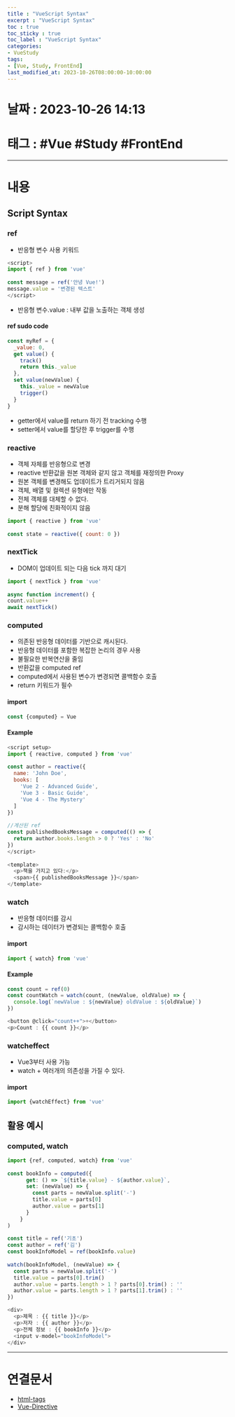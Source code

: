 ```yaml
---
title : "VueScript Syntax"
excerpt : "VueScript Syntax"
toc : true
toc_sticky : true
toc_label : "VueScript Syntax"
categories:
- VueStudy
tags:
- [Vue, Study, FrontEnd]
last_modified_at: 2023-10-26T08:00:00-10:00:00
---
```


# 날짜 : 2023-10-26 14:13

# 태그 : #Vue #Study #FrontEnd
---

# 내용

## Script Syntax

### ref
- 반응형 변수 사용 키워드

```javascript
<script>  
import { ref } from 'vue'  
  
const message = ref('안녕 Vue!')  
message.value = '변경된 텍스트'
</script>
```

- 반응형 변수.value : 내부 값을 노출하는 객체 생성

#### ref sudo code

```javascript
const myRef = {  
  _value: 0,  
  get value() {  
    track()  
    return this._value  
  },  
  set value(newValue) {  
    this._value = newValue  
    trigger()  
  }  
}
```

- getter에서 value를 return 하기 전 tracking 수행
- setter에서 value를 할당한 후 trigger를 수행

### reactive
- 객체 자체를 반응형으로 변경
- reactive 반환값을 원본 객체와 같지 않고 객체를 재정의한 Proxy
- 원본 객체를 변경해도 업데이트가 트리거되지 않음
- 객체, 배열 및 컬렉션 유형에만 작동
- 전체 객체를 대체할 수 없다.
- 분해 할당에 친화적이지 않음

```javascript
import { reactive } from 'vue'  
  
const state = reactive({ count: 0 })
```

### nextTick
- DOM이 업데이트 되는 다음 tick 까지 대기

```javascript
import { nextTick } from 'vue'  
  
async function increment() {  
count.value++  
await nextTick()
```

### computed
- 의존된 반응형 데이터를 기반으로 캐시된다.
- 반응형 데이터를 포함한 복잡한 논리의 경우 사용
- 불필요한 반복연산을 줄임
- 반환값을 computed ref
- computed에서 사용된 변수가 변경되면 콜백함수 호출
- return 키워드가 필수

#### import

```javascript
const {computed} = Vue
```

#### Example

```javascript
<script setup>  
import { reactive, computed } from 'vue'  
  
const author = reactive({  
  name: 'John Doe',  
  books: [  
    'Vue 2 - Advanced Guide',  
    'Vue 3 - Basic Guide',  
    'Vue 4 - The Mystery'  
  ]  
})  
  
//계산된 ref
const publishedBooksMessage = computed(() => {  
  return author.books.length > 0 ? 'Yes' : 'No'  
})  
</script>  
  
<template>  
  <p>책을 가지고 있다:</p>  
  <span>{{ publishedBooksMessage }}</span>  
</template>
```

### watch
- 반응형 데이터를 감시
- 감시하는 데이터가 변경되는 콜백함수 호출

#### import

```javascript
import { watch} from 'vue'
```

#### Example

```javascript
const count = ref(0)  
const countWatch = watch(count, (newValue, oldValue) => {  
  console.log(`newValue : ${newValue} oldValue : ${oldValue}`)  
})

<button @click="count++">+</button>  
<p>Count : {{ count }}</p>
```

### watcheffect
- Vue3부터 사용 가능
- watch + 여러개의 의존성을 가질 수 있다.

#### import

```javascript
import {watchEffect} from 'vue'
```

## 활용 예시

### computed, watch

```javascript
import {ref, computed, watch} from 'vue'  
  
const bookInfo = computed({  
      get: () => `${title.value} - ${author.value}`,  
      set: (newValue) => {  
        const parts = newValue.split('-')  
        title.value = parts[0]  
        author.value = parts[1]  
      }  
    }  
)  
  
const title = ref('기초')  
const author = ref('김')  
const bookInfoModel = ref(bookInfo.value)  
  
watch(bookInfoModel, (newValue) => {  
  const parts = newValue.split('-')  
  title.value = parts[0].trim()  
  author.value = parts.length > 1 ? parts[0].trim() : ''  
  author.value = parts.length > 1 ? parts[1].trim() : ''  
})

<div>  
  <p>제목 : {{ title }}</p>  
  <p>저자 : {{ author }}</p>  
  <p>전체 정보 : {{ bookInfo }}</p>  
  <input v-model="bookInfoModel">  
</div>
```

---

# 연결문서
- [html-tags](../../webcommon/webcommon-htmltags)
- [Vue-Directive](../../vuestudy/vuestudy-VueDirective)